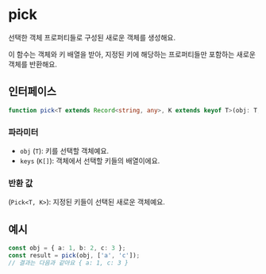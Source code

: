 # pick

선택한 객체 프로퍼티들로 구성된 새로운 객체를 생성해요.

이 함수는 객체와 키 배열을 받아, 지정된 키에 해당하는 프로퍼티들만 포함하는 새로운 객체를 반환해요.

## 인터페이스

```typescript
function pick<T extends Record<string, any>, K extends keyof T>(obj: T, keys: K[]): Pick<T, K>;
```

### 파라미터

- `obj` (`T`): 키를 선택할 객체예요.
- `keys` (`K[]`): 객체에서 선택할 키들의 배열이에요.

### 반환 값

(`Pick<T, K>`): 지정된 키들이 선택된 새로운 객체예요.

## 예시

```typescript
const obj = { a: 1, b: 2, c: 3 };
const result = pick(obj, ['a', 'c']);
// 결과는 다음과 같아요 { a: 1, c: 3 }
```
